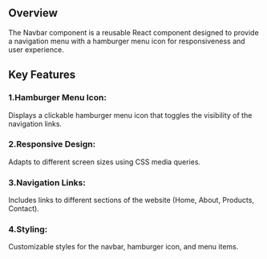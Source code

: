 ## Overview
The Navbar component is a reusable React component designed to provide a navigation menu with a hamburger menu icon for responsiveness and user experience.

## Key Features

### 1.Hamburger Menu Icon:
Displays a clickable hamburger menu icon that toggles the visibility of the navigation links.
### 2.Responsive Design:
Adapts to different screen sizes using CSS media queries.
### 3.Navigation Links:
Includes links to different sections of the website (Home, About, Products, Contact).
### 4.Styling:
Customizable styles for the navbar, hamburger icon, and menu items.